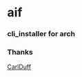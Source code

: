 aif
===

### cli_installer for arch


### Thanks
[CarlDuff](https://sourceforge.net/u/carlduff/profile/)

